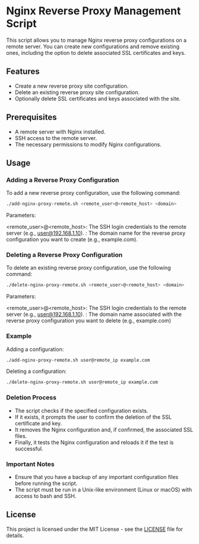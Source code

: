 # Nginx Reverse Proxy Management Script

This script allows you to manage Nginx reverse proxy configurations on a remote server. You can create new configurations and remove existing ones, including the option to delete associated SSL certificates and keys.

## Features

- Create a new reverse proxy site configuration.
- Delete an existing reverse proxy site configuration.
- Optionally delete SSL certificates and keys associated with the site.

## Prerequisites

- A remote server with Nginx installed.
- SSH access to the remote server.
- The necessary permissions to modify Nginx configurations.

## Usage

### Adding a Reverse Proxy Configuration

To add a new reverse proxy configuration, use the following command:

```bash
./add-nginx-proxy-remote.sh <remote_user>@<remote_host> <domain>
```

Parameters:

<remote_user>@<remote_host>: The SSH login credentials to the remote server (e.g., user@192.168.1.10).
<domain>: The domain name for the reverse proxy configuration you want to create (e.g., example.com).

### Deleting a Reverse Proxy Configuration

To delete an existing reverse proxy configuration, use the following command:

```bash
./delete-nginx-proxy-remote.sh <remote_user>@<remote_host> <domain>
```

Parameters:

<remote_user>@<remote_host>: The SSH login credentials to the remote server (e.g., user@192.168.1.10).
<domain>: The domain name associated with the reverse proxy configuration you want to delete (e.g., example.com)

### Example

Adding a configuration:

```bash
./add-nginx-proxy-remote.sh user@remote_ip example.com
```

Deleting a configuration:

```bash
./delete-nginx-proxy-remote.sh user@remote_ip example.com
```

### Deletion Process
- The script checks if the specified configuration exists.
- If it exists, it prompts the user to confirm the deletion of the SSL certificate and key.
- It removes the Nginx configuration and, if confirmed, the associated SSL files.
- Finally, it tests the Nginx configuration and reloads it if the test is successful.

### Important Notes
- Ensure that you have a backup of any important configuration files before running the script.
- The script must be run in a Unix-like environment (Linux or macOS) with access to bash and SSH.

## License

This project is licensed under the MIT License - see the [LICENSE](LICENSE) file for details.